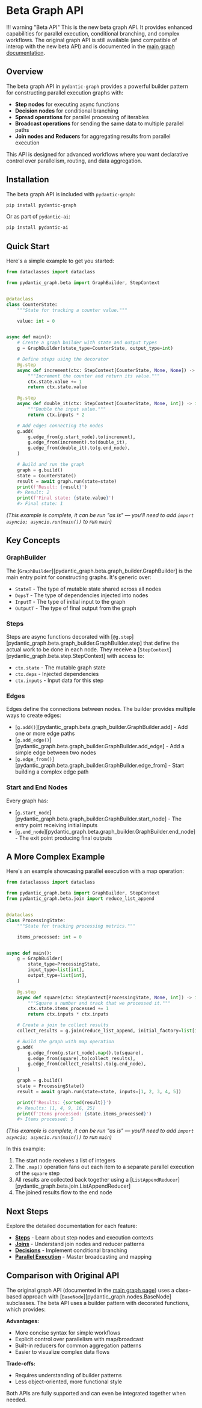# Beta Graph API

!!! warning "Beta API"
    This is the new beta graph API. It provides enhanced capabilities for parallel execution, conditional branching, and complex workflows.
The original graph API is still available (and compatible of interop with the new beta API) and is documented in the [main graph documentation](../../graph.md).

## Overview

The beta graph API in `pydantic-graph` provides a powerful builder pattern for constructing parallel execution graphs with:

- **Step nodes** for executing async functions
- **Decision nodes** for conditional branching
- **Spread operations** for parallel processing of iterables
- **Broadcast operations** for sending the same data to multiple parallel paths
- **Join nodes and Reducers** for aggregating results from parallel execution

This API is designed for advanced workflows where you want declarative control over parallelism, routing, and data aggregation.

## Installation

The beta graph API is included with `pydantic-graph`:

```bash
pip install pydantic-graph
```

Or as part of `pydantic-ai`:

```bash
pip install pydantic-ai
```

## Quick Start

Here's a simple example to get you started:

```python {title="simple_counter.py"}
from dataclasses import dataclass

from pydantic_graph.beta import GraphBuilder, StepContext


@dataclass
class CounterState:
    """State for tracking a counter value."""

    value: int = 0


async def main():
    # Create a graph builder with state and output types
    g = GraphBuilder(state_type=CounterState, output_type=int)

    # Define steps using the decorator
    @g.step
    async def increment(ctx: StepContext[CounterState, None, None]) -> int:
        """Increment the counter and return its value."""
        ctx.state.value += 1
        return ctx.state.value

    @g.step
    async def double_it(ctx: StepContext[CounterState, None, int]) -> int:
        """Double the input value."""
        return ctx.inputs * 2

    # Add edges connecting the nodes
    g.add(
        g.edge_from(g.start_node).to(increment),
        g.edge_from(increment).to(double_it),
        g.edge_from(double_it).to(g.end_node),
    )

    # Build and run the graph
    graph = g.build()
    state = CounterState()
    result = await graph.run(state=state)
    print(f'Result: {result}')
    #> Result: 2
    print(f'Final state: {state.value}')
    #> Final state: 1
```

_(This example is complete, it can be run "as is" — you'll need to add `import asyncio; asyncio.run(main())` to run `main`)_

## Key Concepts

### GraphBuilder

The [`GraphBuilder`][pydantic_graph.beta.graph_builder.GraphBuilder] is the main entry point for constructing graphs. It's generic over:

- `StateT` - The type of mutable state shared across all nodes
- `DepsT` - The type of dependencies injected into nodes
- `InputT` - The type of initial input to the graph
- `OutputT` - The type of final output from the graph

### Steps

Steps are async functions decorated with [`@g.step`][pydantic_graph.beta.graph_builder.GraphBuilder.step] that define the actual work to be done in each node. They receive a [`StepContext`][pydantic_graph.beta.step.StepContext] with access to:

- `ctx.state` - The mutable graph state
- `ctx.deps` - Injected dependencies
- `ctx.inputs` - Input data for this step

### Edges

Edges define the connections between nodes. The builder provides multiple ways to create edges:

- [`g.add()`][pydantic_graph.beta.graph_builder.GraphBuilder.add] - Add one or more edge paths
- [`g.add_edge()`][pydantic_graph.beta.graph_builder.GraphBuilder.add_edge] - Add a simple edge between two nodes
- [`g.edge_from()`][pydantic_graph.beta.graph_builder.GraphBuilder.edge_from] - Start building a complex edge path

### Start and End Nodes

Every graph has:

- [`g.start_node`][pydantic_graph.beta.graph_builder.GraphBuilder.start_node] - The entry point receiving initial inputs
- [`g.end_node`][pydantic_graph.beta.graph_builder.GraphBuilder.end_node] - The exit point producing final outputs

## A More Complex Example

Here's an example showcasing parallel execution with a map operation:

```python {title="parallel_processing.py"}
from dataclasses import dataclass

from pydantic_graph.beta import GraphBuilder, StepContext
from pydantic_graph.beta.join import reduce_list_append


@dataclass
class ProcessingState:
    """State for tracking processing metrics."""

    items_processed: int = 0


async def main():
    g = GraphBuilder(
        state_type=ProcessingState,
        input_type=list[int],
        output_type=list[int],
    )

    @g.step
    async def square(ctx: StepContext[ProcessingState, None, int]) -> int:
        """Square a number and track that we processed it."""
        ctx.state.items_processed += 1
        return ctx.inputs * ctx.inputs

    # Create a join to collect results
    collect_results = g.join(reduce_list_append, initial_factory=list[int])

    # Build the graph with map operation
    g.add(
        g.edge_from(g.start_node).map().to(square),
        g.edge_from(square).to(collect_results),
        g.edge_from(collect_results).to(g.end_node),
    )

    graph = g.build()
    state = ProcessingState()
    result = await graph.run(state=state, inputs=[1, 2, 3, 4, 5])

    print(f'Results: {sorted(result)}')
    #> Results: [1, 4, 9, 16, 25]
    print(f'Items processed: {state.items_processed}')
    #> Items processed: 5
```

_(This example is complete, it can be run "as is" — you'll need to add `import asyncio; asyncio.run(main())` to run `main`)_

In this example:

1. The start node receives a list of integers
2. The `.map()` operation fans out each item to a separate parallel execution of the `square` step
3. All results are collected back together using a [`ListAppendReducer`][pydantic_graph.beta.join.ListAppendReducer]
4. The joined results flow to the end node

## Next Steps

Explore the detailed documentation for each feature:

- [**Steps**](steps.md) - Learn about step nodes and execution contexts
- [**Joins**](joins.md) - Understand join nodes and reducer patterns
- [**Decisions**](decisions.md) - Implement conditional branching
- [**Parallel Execution**](parallel.md) - Master broadcasting and mapping

## Comparison with Original API

The original graph API (documented in the [main graph page](../../graph.md)) uses a class-based approach with [`BaseNode`][pydantic_graph.nodes.BaseNode] subclasses. The beta API uses a builder pattern with decorated functions, which provides:

**Advantages:**
- More concise syntax for simple workflows
- Explicit control over parallelism with map/broadcast
- Built-in reducers for common aggregation patterns
- Easier to visualize complex data flows

**Trade-offs:**
- Requires understanding of builder patterns
- Less object-oriented, more functional style

Both APIs are fully supported and can even be integrated together when needed.

